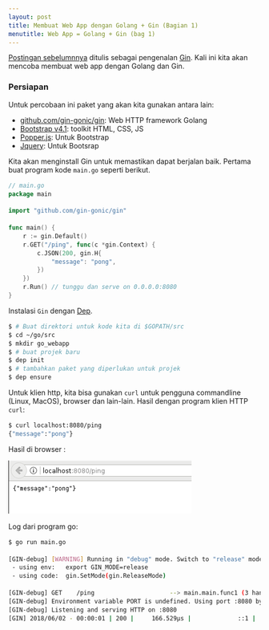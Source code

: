 ```yaml
---
layout: post
title: Membuat Web App dengan Golang + Gin (Bagian 1)
menutitle: Web App = Golang + Gin (bag 1)
---
```


[Postingan sebelumnnya][lastpost] ditulis sebagai pengenalan [Gin][gin].
Kali ini kita akan mencoba membuat web app dengan Golang dan Gin.

<!--more-->

### Persiapan

Untuk percobaan ini paket yang akan kita gunakan antara lain:

- [github.com/gin-gonic/gin][gin]: Web HTTP framework Golang
- [Bootstrap v4.1][boostrap]: toolkit HTML, CSS, JS
- [Popper.js][popperjs]: Untuk Bootstrap
- [Jquery][jquery]: Untuk Bootsrap

Kita akan menginstall Gin untuk memastikan dapat berjalan baik.
Pertama buat program kode `main.go` seperti berikut.

```go
// main.go
package main

import "github.com/gin-gonic/gin"

func main() {
    r := gin.Default()
    r.GET("/ping", func(c *gin.Context) {
        c.JSON(200, gin.H{
            "message": "pong",
        })
    })
    r.Run() // tunggu dan serve on 0.0.0.0:8080
}
```

Instalasi `Gin` dengan [Dep][dep]. 

```bash
$ # Buat direktori untuk kode kita di $GOPATH/src
$ cd ~/go/src
$ mkdir go_webapp
$ # buat projek baru
$ dep init
$ # tambahkan paket yang diperlukan untuk projek
$ dep ensure
``` 

Untuk klien http, kita bisa gunakan `curl` untuk pengguna commandline (Linux, MacOS), browser dan lain-lain.
Hasil dengan program klien HTTP `curl`:
```bash
$ curl localhost:8080/ping
{"message":"pong"}
```

Hasil di browser :

![Hasil di browser][pingpong]

Log dari program go:
```bash
$ go run main.go

[GIN-debug] [WARNING] Running in "debug" mode. Switch to "release" mode in production.
 - using env:   export GIN_MODE=release
 - using code:  gin.SetMode(gin.ReleaseMode)

[GIN-debug] GET    /ping                     --> main.main.func1 (3 handlers)
[GIN-debug] Environment variable PORT is undefined. Using port :8080 by default
[GIN-debug] Listening and serving HTTP on :8080
[GIN] 2018/06/02 - 00:00:01 | 200 |     166.529µs |             ::1 |  GET     /ping
```

[boostrap]: https://getbootstrap.com/docs/4.1/getting-started/introduction
[dep]:      https://golang.github.io/dep
[gin]:      https://github.com/gin-gonic/gin
[jquery]:   https://code.jquery.com
[popperjs]: https://popper.js.org

[lastpost]: /blog/golang-web-api-gin
[pingpong]: /assets/imgs/blog/golang-gin-webapp-ping-pong.png

